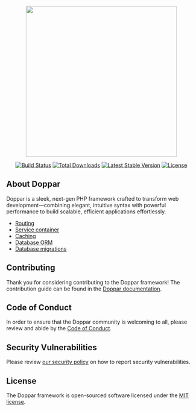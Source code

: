 <p align="center">
    <a href="https://doppar.com" target="_blank">
        <img src="https://raw.githubusercontent.com/doppar/doppar/7138fb0e72cd55256769be6947df3ac48c300700/public/logo.png" width="400">
    </a>
</p>

<p align="center">
<a href="https://github.com/doppar/doppar/actions/workflows/tests.yml"><img src="https://github.com/doppar/doppar/actions/workflows/tests.yml/badge.svg" alt="Build Status"></a>
<a href="https://packagist.org/packages/doppar/doppar"><img src="https://img.shields.io/packagist/dt/doppar/doppar" alt="Total Downloads"></a>
<a href="https://packagist.org/packages/doppar/doppar"><img src="https://img.shields.io/packagist/v/doppar/doppar" alt="Latest Stable Version"></a>
<a href="https://github.com/doppar/framework/blob/main/LICENSE"><img src="https://img.shields.io/github/license/doppar/framework" alt="License"></a>
</p>

## About Doppar
Doppar is a sleek, next-gen PHP framework crafted to transform web development—combining elegant, intuitive syntax with powerful performance to build scalable, efficient applications effortlessly.

- [Routing](https://doppar.com/versions/3.x/routing.html)
- [Service container](https://doppar.com/versions/3.x/service-container.html)
- [Caching](https://doppar.com/versions/3.x/caching.html)
- [Database ORM](https://doppar.com/versions/3.x/relationships.html)
- [Database migrations](https://doppar.com/versions/3.x/migrations.html)

## Contributing

Thank you for considering contributing to the Doppar framework! The contribution guide can be found in the [Doppar documentation](https://doppar.com/versions/3.x/contributions.html).

## Code of Conduct

In order to ensure that the Doppar community is welcoming to all, please review and abide by the [Code of Conduct](https://doppar.com/versions/3.x/contributions.html#code-of-conduct).

## Security Vulnerabilities

Please review [our security policy](https://github.com/doppar/framework/security/policy) on how to report security vulnerabilities.

## License

The Doppar framework is open-sourced software licensed under the [MIT license](LICENSE.md).
